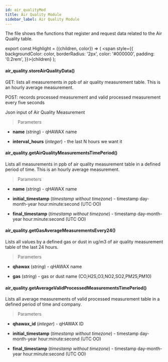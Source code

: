 ```yaml
---
id: air_qualityMod
title: Air Quality Module
sidebar_label: Air Quality Module
---
```


The file shows the functions that register and request data related to the Air Quality table.

export const Highlight = ({children, color}) => ( <span style={{
      backgroundColor: color,
      borderRadius: '2px',
      color: '#000000',
      padding: '0.2rem',
    }}>{children}</span> );

#### <Highlight color="#b2e4f7">air_quality.storeAirQualityData()</Highlight>

GET: lists all measurements in ppb of air quality measurement table.
This is an hourly average measurement.

POST: records processed measurement and valid processed measurement every five seconds

Json input of Air Quality Measurement

>Parameters

* **name** (*string*) - qHAWAX name

* **interval_hours** (*integer*) - the last N hours we want it

#### <Highlight color="#b2e4f7">air_quality.getAirQualityMeasurementsTimePeriod()</Highlight>

Lists all measurements in ppb of air quality measurement table in a defined period of time. This is an hourly average measurement.

>Parameters

* **name** (*string*) - qHAWAX name

* **initial_timestamp** (*timestamp without timezone*) - timestamp day-month-year hour:minute:second (UTC OO)

* **final_timestamp** (*timestamp without timezone*) - timestamp day-month-year hour:minute:second (UTC OO)

#### <Highlight color="#b2e4f7">air_quality.getGasAverageMeasurementsEvery24()</Highlight>

Lists all values by a defined gas or dust in ug/m3 of air quality measurement table of the last 24 hours.

>Parameters

* **qhawax** (*string*) - qHAWAX name

* **gas** (*string*) - gas or dust name (CO,H2S,O3,NO2,SO2,PM25,PM10)

#### <Highlight color="#b2e4f7">air_quality.getAverageValidProcessedMeasurementsTimePeriod()</Highlight>

Lists all average measurements of valid processed measurement table in a defined period of time and company.

>Parameters

* **qhawax_id** (*integer*) - qHAWAX ID

* **initial_timestamp** (*timestamp without timezone*) - timestamp day-month-year hour:minute:second (UTC OO)

* **final_timestamp** (*timestamp without timezone*) - timestamp day-month-year hour:minute:second (UTC OO)

